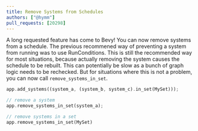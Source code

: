 ```yaml
---
title: Remove Systems from Schedules
authors: ["@hymm"]
pull_requests: [20298]
---
```


A long requested feature has come to Bevy! You can now remove systems from a schedule. The previous recommened way of preventing a system from running was to use RunConditions. This is still the recommended way for most situations, because actually removing the system causes the schedule to be rebuilt. This can potentially be slow as a bunch of graph logic needs to be rechecked. But for situations where this is not a problem, you can now call `remove_systems_in_set`.

```rust
app.add_systems((system_a, (system_b, system_c).in_set(MySet)));

// remove a system
app.remove_systems_in_set(system_a);

// remove systems in a set
app.remove_systems_in_set(MySet)
```


